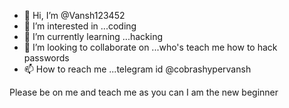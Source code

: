 - 👋 Hi, I’m @Vansh123452
- 👀 I’m interested in ...coding
- 🌱 I’m currently learning ...hacking
- 💞️ I’m looking to collaborate on ...who's teach me how to hack passwords
- 📫 How to reach me ...telegram id @cobrashypervansh

<!---
Vansh123452/Vansh123452 is a ✨ special ✨ repository because its `README.md` (this file) appears on your GitHub profile.
You can click the Preview link to take a look at your changes.
--->
 Please be on me and teach me as you can I am the new beginner

